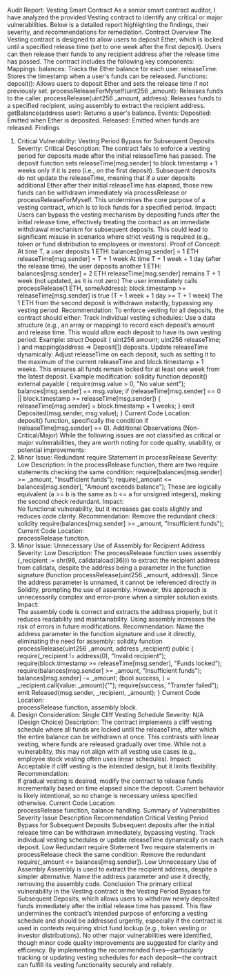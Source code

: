 Audit Report: Vesting Smart Contract
As a senior smart contract auditor, I have analyzed the provided Vesting contract to identify any critical or major vulnerabilities. Below is a detailed report highlighting the findings, their severity, and recommendations for remediation.
Contract Overview
The Vesting contract is designed to allow users to deposit Ether, which is locked until a specified release time (set to one week after the first deposit). Users can then release their funds to any recipient address after the release time has passed. The contract includes the following key components:
Mappings:
balances: Tracks the Ether balance for each user.
releaseTime: Stores the timestamp when a user's funds can be released.
Functions:
deposit(): Allows users to deposit Ether and sets the release time if not previously set.
processReleaseForMyself(uint256 _amount): Releases funds to the caller.
processRelease(uint256 _amount, address): Releases funds to a specified recipient, using assembly to extract the recipient address.
getBalance(address user): Returns a user's balance.
Events:
Deposited: Emitted when Ether is deposited.
Released: Emitted when funds are released.
Findings
1. Critical Vulnerability: Vesting Period Bypass for Subsequent Deposits
Severity: Critical
Description:
The contract fails to enforce a vesting period for deposits made after the initial releaseTime has passed. The deposit function sets releaseTime[msg.sender] to block.timestamp + 1 weeks only if it is zero (i.e., on the first deposit). Subsequent deposits do not update the releaseTime, meaning that if a user deposits additional Ether after their initial releaseTime has elapsed, those new funds can be withdrawn immediately via processRelease or processReleaseForMyself. This undermines the core purpose of a vesting contract, which is to lock funds for a specified period.
Impact:  
Users can bypass the vesting mechanism by depositing funds after the initial release time, effectively treating the contract as an immediate withdrawal mechanism for subsequent deposits.
This could lead to significant misuse in scenarios where strict vesting is required (e.g., token or fund distribution to employees or investors).
Proof of Concept:  
At time T, a user deposits 1 ETH:
balances[msg.sender] = 1 ETH
releaseTime[msg.sender] = T + 1 week
At time T + 1 week + 1 day (after the release time), the user deposits another 1 ETH:
balances[msg.sender] = 2 ETH
releaseTime[msg.sender] remains T + 1 week (not updated, as it is not zero)
The user immediately calls processRelease(1 ETH, someAddress):
block.timestamp >= releaseTime[msg.sender] is true (T + 1 week + 1 day >= T + 1 week)
The 1 ETH from the second deposit is withdrawn instantly, bypassing any vesting period.
Recommendation:
To enforce vesting for all deposits, the contract should either:
Track individual vesting schedules: Use a data structure (e.g., an array or mapping) to record each deposit’s amount and release time. This would allow each deposit to have its own vesting period.
Example: struct Deposit { uint256 amount; uint256 releaseTime; } and mapping(address => Deposit[]) deposits.
Update releaseTime dynamically: Adjust releaseTime on each deposit, such as setting it to the maximum of the current releaseTime and block.timestamp + 1 weeks. This ensures all funds remain locked for at least one week from the latest deposit.
Example modification:
solidity
function deposit() external payable {
    require(msg.value > 0, "No value sent");
    balances[msg.sender] += msg.value;
    if (releaseTime[msg.sender] == 0 || block.timestamp >= releaseTime[msg.sender]) {
        releaseTime[msg.sender] = block.timestamp + 1 weeks;
    }
    emit Deposited(msg.sender, msg.value);
}
Current Code Location:  
deposit() function, specifically the condition if (releaseTime[msg.sender] == 0).
Additional Observations (Non-Critical/Major)
While the following issues are not classified as critical or major vulnerabilities, they are worth noting for code quality, usability, or potential improvements:
2. Minor Issue: Redundant require Statement in processRelease
Severity: Low
Description:
In the processRelease function, there are two require statements checking the same condition:
require(balances[msg.sender] >= _amount, "Insufficient funds");
require(_amount <= balances[msg.sender], "Amount exceeds balance");
These are logically equivalent (a >= b is the same as b <= a for unsigned integers), making the second check redundant.
Impact:  
No functional vulnerability, but it increases gas costs slightly and reduces code clarity.
Recommendation:
Remove the redundant check:
solidity
require(balances[msg.sender] >= _amount, "Insufficient funds");
Current Code Location:  
processRelease function.
3. Minor Issue: Unnecessary Use of Assembly for Recipient Address
Severity: Low
Description:
The processRelease function uses assembly (_recipient := shr(96, calldataload(36))) to extract the recipient address from calldata, despite the address being a parameter in the function signature (function processRelease(uint256 _amount, address)). Since the address parameter is unnamed, it cannot be referenced directly in Solidity, prompting the use of assembly. However, this approach is unnecessarily complex and error-prone when a simpler solution exists.
Impact:  
The assembly code is correct and extracts the address properly, but it reduces readability and maintainability.
Using assembly increases the risk of errors in future modifications.
Recommendation:
Name the address parameter in the function signature and use it directly, eliminating the need for assembly:
solidity
function processRelease(uint256 _amount, address _recipient) public {
    require(_recipient != address(0), "Invalid recipient");
    require(block.timestamp >= releaseTime[msg.sender], "Funds locked");
    require(balances[msg.sender] >= _amount, "Insufficient funds");
    balances[msg.sender] -= _amount;
    (bool success, ) = _recipient.call{value: _amount}("");
    require(success, "Transfer failed");
    emit Released(msg.sender, _recipient, _amount);
}
Current Code Location:  
processRelease function, assembly block.
4. Design Consideration: Single Cliff Vesting Schedule
Severity: N/A (Design Choice)
Description:
The contract implements a cliff vesting schedule where all funds are locked until the releaseTime, after which the entire balance can be withdrawn at once. This contrasts with linear vesting, where funds are released gradually over time. While not a vulnerability, this may not align with all vesting use cases (e.g., employee stock vesting often uses linear schedules).
Impact:  
Acceptable if cliff vesting is the intended design, but it limits flexibility.
Recommendation:  
If gradual vesting is desired, modify the contract to release funds incrementally based on time elapsed since the deposit.
Current behavior is likely intentional, so no change is necessary unless specified otherwise.
Current Code Location:  
processRelease function, balance handling.
Summary of Vulnerabilities
Severity
Issue
Description
Recommendation
Critical
Vesting Period Bypass for Subsequent Deposits
Subsequent deposits after the initial release time can be withdrawn immediately, bypassing vesting.
Track individual vesting schedules or update releaseTime dynamically on each deposit.
Low
Redundant require Statement
Two require statements in processRelease check the same condition.
Remove the redundant require(_amount <= balances[msg.sender]).
Low
Unnecessary Use of Assembly
Assembly is used to extract the recipient address, despite a simpler alternative.
Name the address parameter and use it directly, removing the assembly code.
Conclusion
The primary critical vulnerability in the Vesting contract is the Vesting Period Bypass for Subsequent Deposits, which allows users to withdraw newly deposited funds immediately after the initial release time has passed. This flaw undermines the contract’s intended purpose of enforcing a vesting schedule and should be addressed urgently, especially if the contract is used in contexts requiring strict fund lockup (e.g., token vesting or investor distributions). No other major vulnerabilities were identified, though minor code quality improvements are suggested for clarity and efficiency.
By implementing the recommended fixes—particularly tracking or updating vesting schedules for each deposit—the contract can fulfill its vesting functionality securely and reliably.
